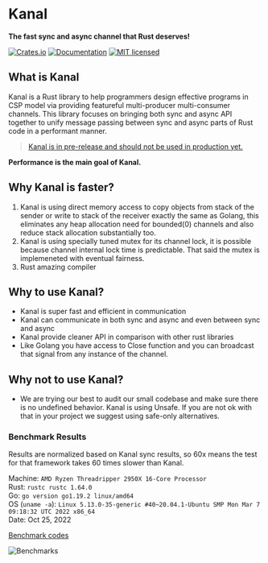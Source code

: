 # Kanal
**The fast sync and async channel that Rust deserves!**

[![Crates.io][crates-badge]][crates-url]
[![Documentation][doc-badge]][doc-url]
[![MIT licensed][mit-badge]][mit-url]

[crates-badge]: https://img.shields.io/crates/v/kanal.svg
[crates-url]: https://crates.io/crates/kanal
[mit-badge]: https://img.shields.io/badge/license-MIT-blue.svg
[mit-url]: https://github.com/fereidani/kanal/blob/master/LICENSE
[doc-badge]: https://docs.rs/kanal/badge.svg
[doc-url]: https://docs.rs/kanal

## What is Kanal
Kanal is a Rust library to help programmers design effective programs in CSP model via providing featureful multi-producer multi-consumer channels.
This library focuses on bringing both sync and async API together to unify message passing between sync and async parts of Rust code in a performant manner.

> [Kanal is in pre-release and should not be used in production yet.](https://crates.io/crates/kanal)

**Performance is the main goal of Kanal.**

## Why Kanal is faster?
1. Kanal is using direct memory access to copy objects from stack of the sender or write to stack of the receiver exactly the same as Golang, this eliminates any heap allocation need for bounded(0) channels and also reduce stack allocation substantially too.
2. Kanal is using specially tuned mutex for its channel lock, it is possible because channel internal lock time is predictable. That said the mutex is implemeneted with eventual fairness.
3. Rust amazing compiler

## Why to use Kanal?

* Kanal is super fast and efficient in communication
* Kanal can communicate in both sync and async and even between sync and async
* Kanal provide cleaner API in comparison with other rust libraries
* Like Golang you have access to Close function and you can broadcast that signal from any instance of the channel.

## Why not to use Kanal?

* We are trying our best to audit our small codebase and make sure there is no undefined behavior. Kanal is using Unsafe. If you are not ok with that in your project we suggest using safe-only alternatives.


### Benchmark Results
Results are normalized based on Kanal sync results, so 60x means the test for that framework takes 60 times slower than Kanal.

Machine: `AMD Ryzen Threadripper 2950X 16-Core Processor`<br />
Rust: `rustc rustc 1.64.0`<br />
Go: `go version go1.19.2 linux/amd64`<br />
OS (`uname -a`): `Linux 5.13.0-35-generic #40~20.04.1-Ubuntu SMP Mon Mar 7 09:18:32 UTC 2022 x86_64`<br />
Date: Oct 25, 2022

[Benchmark codes](https://github.com/fereidani/rust-channel-benchmarks)

![Benchmarks](https://i.imgur.com/ozpHHIx.png)
